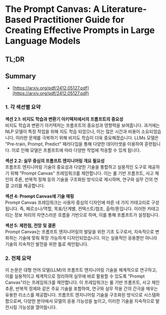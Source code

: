 # The Prompt Canvas: A Literature-Based Practitioner Guide for Creating Effective Prompts in Large Language Models
## TL;DR
## Summary
- [https://arxiv.org/pdf/2412.05127.pdf](https://arxiv.org/pdf/2412.05127.pdf)

### 1. 각 섹션별 요약

**섹션 2.1: 비지도 학습과 변환기 아키텍처에서의 프롬프트의 중요성**  
비지도 학습과 변환기 아키텍처는 프롬프트의 중요성과 영향력을 보여줍니다. 과거에는 NLP 모델이 특정 작업을 위해 지도 학습 되었으나, 이는 많은 시간과 비용이 소요되었습니다. 이러한 문제를 극복하기 위해 비지도 학습이 더욱 중요해졌습니다. LLMs 모델은 "Pre-train, Prompt, Predict" 패러다임을 통해 다양한 데이터셋을 이용하여 훈련됩니다. 이로 인해 모델은 프롬프트에 따라 다양한 작업에 적응할 수 있게 됩니다.

**섹션 2.2: 실무 중심의 프롬프트 엔지니어링 개요 필요성**  
프롬프트 엔지니어링 기술의 중요성과 다양한 기술을 통합하고 실용적인 도구로 제공하기 위해 "Prompt Canvas" 프레임워크를 제안합니다. 이는 롤 기반 프롬프트, 사고 체인의 추론, 반복적 정제 등의 기술을 구조화된 방식으로 제시하며, 연구와 실무 간의 연결 고리를 제공합니다.

**섹션 4: Prompt Canvas에 기술 매핑**  
Prompt Canvas 프레임워크는 사용자 중심의 디자인에 따른 네 가지 카테고리로 구성됩니다. 즉, 페르소나/역할, 목표/단계별, 컨텍스트/참조, 출력/톤입니다. 이러한 카테고리는 정보 처리의 자연스러운 흐름을 기반으로 하며, 이를 통해 프롬프트가 설정됩니다.

**섹션 5: 제한점, 전망 및 결론**  
Prompt Canvas는 프롬프트 엔지니어링의 발달을 위한 기초 도구로서, 지속적으로 변화하는 기술에 맞춰 확장 가능하게 디자인되었습니다. 이는 실용적인 응용뿐만 아니라 기술의 지속적인 발전을 위한 틀로 제안됩니다.

### 2. 전체 요약

이 논문은 대형 언어 모델(LLM)의 프롬프트 엔지니어링 기술을 체계적으로 연구하고, 이를 실용적이고 체계적으로 정리하여 실무에 바로 활용할 수 있도록 "Prompt Canvas"라는 프레임워크를 제안합니다. 이 프레임워크는 롤 기반 프롬프트, 사고 체인 추론, 반복적 정제와 같은 주요 기술을 포함하여, 연구와 실무 적용 간의 간극을 메우는 유용한 리소스를 제공합니다. 프롬프트 엔지니어링 기술을 구조화된 방식으로 시스템화함으로써, 다양한 분야에서 모델의 응용 가능성을 높이고, 이러한 기술을 지속적으로 발전시킬 가능성을 열어둡니다.